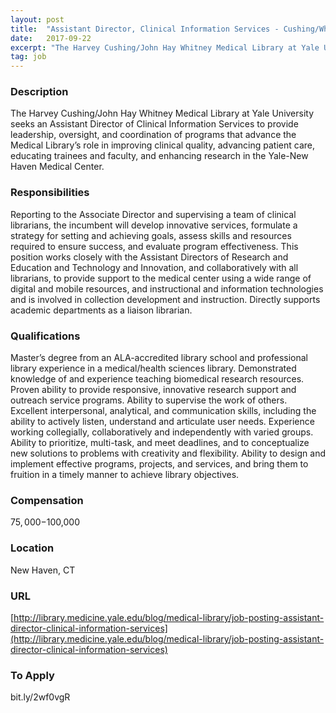 ```yaml
---
layout: post
title:  "Assistant Director, Clinical Information Services - Cushing/Whitney Medical Library, Yale University"
date:   2017-09-22
excerpt: "The Harvey Cushing/John Hay Whitney Medical Library at Yale University seeks an Assistant Director of Clinical Information Services to provide leadership, oversight, and coordination of programs that advance the Medical Library’s role in improving clinical quality, advancing patient care, educating trainees and faculty, and enhancing research in the Yale-New Haven..."
tag: job
---
```


### Description   

The Harvey Cushing/John Hay Whitney Medical Library at Yale University seeks an Assistant Director of Clinical Information Services to provide leadership, oversight, and coordination of programs that advance the Medical Library’s role in improving clinical quality, advancing patient care, educating trainees and faculty, and enhancing research in the Yale-New Haven Medical Center. 


### Responsibilities   

Reporting to the Associate Director and supervising a team of clinical librarians, the incumbent will develop innovative services, formulate a strategy for setting and achieving goals, assess skills and resources required to ensure success, and evaluate program effectiveness. This position works closely with the Assistant Directors of Research and Education and Technology and Innovation, and collaboratively with all librarians, to provide support to the medical center using a wide range of digital and mobile resources, and instructional and information technologies and is involved in collection development and instruction. Directly supports academic departments as a liaison librarian.


### Qualifications   

Master’s degree from an ALA-accredited library school and professional library experience in a medical/health sciences library.
Demonstrated knowledge of and experience teaching biomedical research resources.
Proven ability to provide responsive, innovative research support and outreach service programs.
Ability to supervise the work of others.
Excellent interpersonal, analytical, and communication skills, including the ability to actively listen, understand and articulate user needs.
Experience working collegially, collaboratively and independently with varied groups.
Ability to prioritize, multi-task, and meet deadlines, and to conceptualize new solutions to problems with creativity and flexibility.
Ability to design and implement effective programs, projects, and services, and bring them to fruition in a timely manner to achieve library objectives.


### Compensation   

$75,000-$100,000


### Location   

New Haven, CT


### URL   

[http://library.medicine.yale.edu/blog/medical-library/job-posting-assistant-director-clinical-information-services](http://library.medicine.yale.edu/blog/medical-library/job-posting-assistant-director-clinical-information-services)

### To Apply   

bit.ly/2wf0vgR





